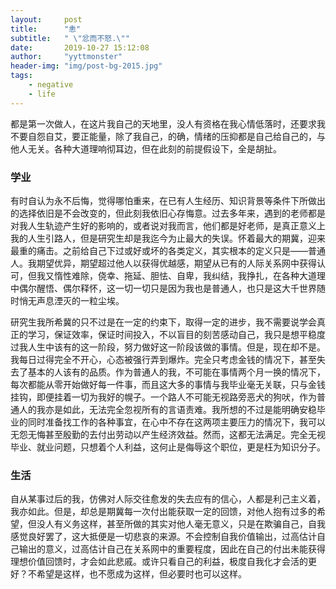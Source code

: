 ```yaml
---
layout:     post
title:      "恚"
subtitle:   " \"忿而不怒.\""
date:       2019-10-27 15:12:08
author:     "yyttmonster"
header-img: "img/post-bg-2015.jpg"
tags:
    - negative
    - life
---
```

都是第一次做人，在这片我自己的天地里，没人有资格在我心情低落时，还要求我不要自怨自艾，要正能量，除了我自己，的确，情绪的压抑都是自己给自己的，与他人无关。各种大道理响彻耳边，但在此刻的前提假设下，全是胡扯。

### 学业
有时自认为永不后悔，觉得哪怕重来，在已有人生经历、知识背景等条件下所做出的选择依旧是不会改变的，但此刻我依旧心存悔意。过去多年来，遇到的老师都是对我人生轨迹产生好的影响的，或者说对我而言，他们都是好老师，是真正意义上我的人生引路人，但是研究生却是我迄今为止最大的失误。怀着最大的期冀，迎来最重的痛击。之前给自己下过或好或坏的各类定义，其实根本的定义只是——普通人。我期望优异，期望超过他人以获得优越感，期望从已有的人际关系网中获得认可，但我又惰性难除，侥幸、拖延、胆怯、自卑，我纠结，我挣扎，在各种大道理中偶尔醒悟、偶尔释怀，这一切一切只是因为我也是普通人，也只是这大千世界随时悄无声息湮灭的一粒尘埃。

研究生我所希冀的只不过是在一定的约束下，取得一定的进步，我不需要说学会真正的学习，保证效率，保证时间投入，不以盲目的刻苦感动自己，我只是想平稳度过我人生中该有的这一阶段，努力做好这一阶段该做的事情。但是，现在却不是。我每日过得完全不开心，心态被强行弄到爆炸。完全只考虑金钱的情况下，甚至失去了基本的人该有的品质。作为普通人的我，不可能在事情两个月一换的情况下，每次都能从零开始做好每一件事，而且这大多的事情与我毕业毫无关联，只与金钱挂钩，即便挂着一切为我好的幌子。一个路人不可能无视路旁恶犬的狗吠，作为普通人的我亦是如此，无法完全忽视所有的言语责难。我所想的不过是能明确安稳毕业的同时准备找工作的各种事宜，在心中不存在这两项主要压力的情况下，我可以无怨无悔甚至殷勤的去付出劳动以产生经济效益。然而，这都无法满足。完全无视毕业、就业问题，只想着个人利益，这何止是侮辱这个职位，更是枉为知识分子。

### 生活
自从某事过后的我，仿佛对人际交往愈发的失去应有的信心，人都是利己主义着，我亦如此。但是，却总是期冀每一次付出能获取一定的回馈，对他人抱有过多的希望，但没人有义务这样，甚至所做的其实对他人毫无意义，只是在欺骗自己，自我感觉良好罢了，这大抵便是一切悲哀的来源。不会控制自我价值输出，过高估计自己输出的意义，过高估计自己在关系网中的重要程度，因此在自己的付出未能获得理想价值回馈时，才会如此悲戚。或许只看自己的利益，极度自我化才会活的更好？不希望是这样，也不愿成为这样，但必要时也可以这样。